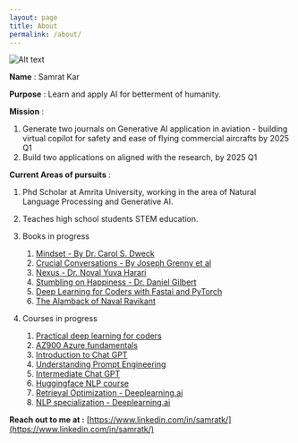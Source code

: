 ```yaml
---
layout: page
title: About
permalink: /about/
---
```

![Alt text](path_to_image)

**Name** : Samrat Kar

**Purpose** : Learn and apply AI for betterment of humanity.

**Mission** :

1. Generate two journals on Generative AI application in aviation - building virtual copilot for safety and ease of flying commercial aircrafts by 2025 Q1
2. Build two applications on aligned with the research, by 2025 Q1

**Current Areas of pursuits** :

1. Phd Scholar at Amrita University, working in the area of Natural Language Processing and Generative AI.
2. Teaches high school students STEM education.
3. Books in progress

   1. [Mindset - By Dr. Carol S. Dweck](https://www.amazon.in/MINDSET-REVISED-UPDATED-Paperback-Dweck/dp/1780332009/)
   2. [Crucial Conversations - By Joseph Grenny et al](https://www.amazon.in/CRUCIAL-CONVERSATIONS-Joseph-Grenny/dp/9355323352/ref=sr_1_1)
   3. [Nexus - Dr. Noval Yuva Harari](https://www.amazon.in/Nexus-Brief-History-Information-Networks/dp/B0CSYY5CR5/ref=sr_1_3)
   4. [Stumbling on Happiness - Dr. Daniel Gilbert](https://www.amazon.in/Stumbling-Happiness-Vintage-Daniel-Gilbert/dp/B0D7N5HWP6/ref=sr_1_1_sspa)
   5. [Deep Learning for Coders with Fastai and PyTorch](https://www.amazon.in/Deep-Learning-Coders-Fastai-PyTorch/dp/9355424272/ref=sr_1_2)
   6. [The Alamback of Naval Ravikant](https://www.amazon.in/Almanack-Naval-Ravikant-Wealth-Happiness/dp/9354893899/ref=sr_1_1_sspa)
4. Courses in progress

   1. [Practical deep learning for coders](https://course.fast.ai/)
   2. [AZ900 Azure fundamentals](https://app.datacamp.com/learn/skill-tracks/azure-fundamentals)
   3. [Introduction to Chat GPT](https://campus.datacamp.com/courses/introduction-to-chatgpt/interacting-with-chatgpt?ex=2)
   4. [Understanding Prompt Engineering](https://campus.datacamp.com/courses/understanding-prompt-engineering/prompting-unveiled?ex=1)
   5. [Intermediate Chat GPT](https://campus.datacamp.com/courses/intermediate-chatgpt/understanding-gpt-model-architecture?ex=1)
   6. [Huggingface NLP course](https://huggingface.co/learn/nlp-course/chapter1/1)
   7. [Retrieval Optimization - Deeplearning.ai](https://learn.deeplearning.ai/courses/retrieval-optimization-from-tokenization-to-vector-quantization/lesson/1/introduction)
   8. [NLP specialization - Deeplearning.ai](https://www.deeplearning.ai/courses/natural-language-processing-specialization/)

**Reach out to me at :** [https://www.linkedin.com/in/samratk/](https://www.linkedin.com/in/samratk/)
